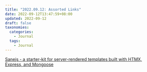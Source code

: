 ```yaml
---
title: "2022.09.12: Assorted Links"
date: 2022-09-12T13:47:59+08:00
updated: 2022-09-12
draft: false
taxonomies:
  categories:
    - Journal
  tags:
    - Journal
---
```


[Sanejs - a starter-kit for server-rendered templates built with HTMX, Express, and Mongoose](https://www.sanejs.dev/docs/overview)

<!-- more -->
